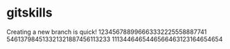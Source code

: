 # gitskills
Creating a new branch is quick!
123456788996663332225558887741
546137984513321321887456113233
1113446465446566463123164654654
